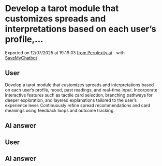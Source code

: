 # Develop a tarot module that customizes spreads and interpretations based on each user’s profile,...

Exported on 12/07/2025 at 19:19:03 [from Perplexity.ai](https://www.perplexity.ai/search/develop-a-tarot-module-that-cu-rn052S_FRP6Sr97GQWDXfQ) - with [SaveMyChatbot](https://save.hugocollin.com)

## User

Develop a tarot module that customizes spreads and interpretations based on each user’s profile, mood, past readings, and real-time input. Incorporate interactive features such as tactile card selection, branching pathways for deeper exploration, and layered explanations tailored to the user’s experience level. Continuously refine spread recommendations and card meanings using feedback loops and outcome tracking.

## AI answer

## User

## AI answer

